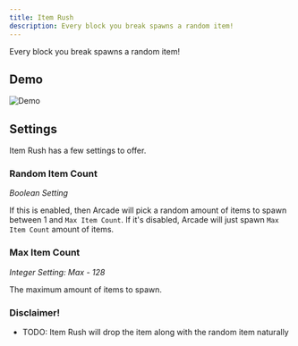 ```yaml
---
title: Item Rush
description: Every block you break spawns a random item!
---
```


Every block you break spawns a random item!

## Demo

![Demo](/itemrushdemo.gif)

## Settings

Item Rush has a few settings to offer.

### Random Item Count

*Boolean Setting*

If this is enabled, then Arcade will pick a random amount of items to spawn between 1 and `Max Item Count`.
If it's disabled, Arcade will just spawn `Max Item Count` amount of items.

### Max Item Count

*Integer Setting: Max - 128*

The maximum amount of items to spawn.

### Disclaimer!

- TODO: Item Rush will drop the item along with the random item naturally 

